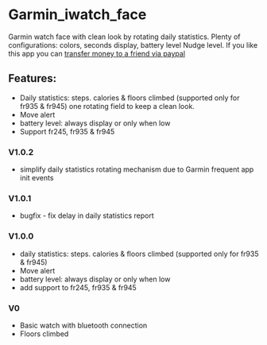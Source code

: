 # Garmin_iwatch_face
Garmin watch face with clean look by rotating daily statistics.
Plenty of configurations: colors, seconds display, battery level Nudge level.
If you like this app you can [transfer money to a friend via paypal](https://paypal.me/edystein?locale.x=en_US)


## Features:
- Daily statistics: steps. calories & floors climbed (supported only for fr935 & fr945)
one rotating field to keep a clean look. 
- Move alert
- battery level: always display or only when low
- Support fr245, fr935 & fr945

 
### V1.0.2
- simplify daily statistics rotating mechanism due to Garmin frequent app init events  

### V1.0.1
- bugfix - fix delay in daily statistics report 

### V1.0.0
- daily statistics: steps. calories & floors climbed (supported only for fr935 & fr945) 
- Move alert
- battery level: always display or only when low
- add support to fr245, fr935 & fr945

### V0
- Basic watch with bluetooth connection
- Floors climbed
